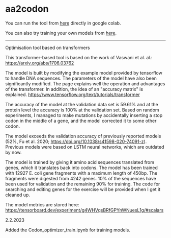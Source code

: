 # aa2codon

You can run the tool from <a href="https://github.com/pyypyyy/aa2codon/blob/main/aa2codon_optimize.ipynb">here</a> directly in google colab.


You can also try training your own models from <a href="https://github.com/pyypyyy/aa2codon/blob/main/Codon_optimizer_train.ipynb">here</a>.



*********************************************************************


Optimisation tool based on transformers


This transformer-based tool is based on the work of Vaswani et al. al.: https://arxiv.org/abs/1706.03762

The model is built by modifying the example model provided by tensorflow to handle DNA sequences. The parameters of the model have also been significantly modified. The page explains well the operation and advantages of the transformer. In addition, the idea of an "accuracy matrix" is explained. https://www.tensorflow.org/text/tutorials/transformer

The accuracy of the model at the validation data set is 59.61% and at the protein level the accuracy is 100% at the validation set. Based on random experiments, I managed to make mutations by accidentally inserting a stop codon in the middle of a gene, and the model corrected it to some other codon.

The model exceeds the validation accuracy of previously reported models (52%, Fu et al. 2020; https://doi.org/10.1038/s41598-020-74091-z). Previous models were based on LSTM neural networks, which are outdated by now.

The model is trained by giving it amino acid sequences translated from genes, which it translates back into codons. The model has been trained with 12927 E. coli gene fragments with a maximum length of 450bp. The fragments were digested from 4242 genes. 10% of the sequences have been used for validation and the remaining 90% for training. The code for searching and editing genes for the exercise will be provided when I get it cleaned up.

The model metrics are stored here: https://tensorboard.dev/experiment/g4WHVqsBRfGPYnWNuesL1g/#scalars

2.2.2023

Added the Codon_optimizer_train.ipynb for training models.
